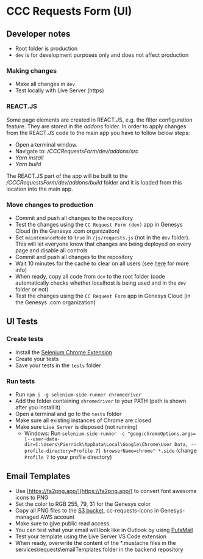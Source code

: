 # CCC Requests Form (UI)

## Developer notes

- Root folder is production
- `dev` is for development purposes only and does not affect production

### Making changes

- Make all changes in `dev`
- Test locally with Live Server (https)

### REACT.JS

Some page elements are created in REACT.JS, e.g. the filter configuration feature. They are stored in the _addons_ folder. In order to apply changes from the REACT.JS code to the main app you have to follow below steps:

- Open a terminal window.
- Navigate to: _/CCCRequestsForm/dev/addons/src_
- _Yarn install_
- _Yarn build_

The REACT.JS part of the app will be built to the _/CCCRequestsForm/dev/addons/build_ folder and it is loaded from this location into the main app.

### Move changes to production

- Commit and push all changes to the repository
- Test the changes using the `CC Request Form (dev)` app in Genesys Cloud (in the Genesys .com organization)
- Set `maintenanceMode` to `true` in `/js/requests.js` (not in the `dev` folder). This will let everyone know that changes are being deployed on every page and disable all controls
- Commit and push all changes to the repository
- Wait 10 minutes for the cache to clear on all users (see [here](https://webapps.stackexchange.com/a/119294) for more info)
- When ready, copy all code from `dev` to the root folder (code automatically checks whether localhost is being used and in the `dev` folder or not)
- Test the changes using the `CC Request Form` app in Genesys Cloud (in the Genesys .com organization)

## UI Tests

### Create tests

- Install the [Selenium Chrome Extension](https://chrome.google.com/webstore/detail/selenium-ide/mooikfkahbdckldjjndioackbalphokd)
- Create your tests
- Save your tests in the `tests` folder

### Run tests

- Run `npm i -g selenium-side-runner chromedriver`
- Add the folder containing `chromedriver` to your PATH (path is shown after you install it)
- Open a terminal and go to the `tests` folder
- Make sure all existing instances of Chrome are closed
- Make sure `Live Server` is disposed (not running)
  - Windows: Run `selenium-side-runner -c "goog:chromeOptions.args=[--user-data-dir=C:\Users\Pierrick\AppData\Local\Google\Chrome\User Data, --profile-directory=Profile 7] browserName=chrome" *.side` (change `Profile 7` to your profile directory)

## Email Templates

- Use [https://fa2png.app/](https://fa2png.app/) to convert font awesome icons to PNG
- Set the color to RGB 255, 79, 31 for the Genesys color
- Copy all PNG files to the [S3 bucket](https://s3.console.aws.amazon.com/s3/buckets/cc-requests-icons/?region=eu-central-1&tab=overview), cc-requests-icons in Genesys-managed AWS account
- Make sure to give public read access
- You can test what your email will look like in Outlook by using [PutsMail](https://putsmail.com/tests/new)
- Test your template using the Live Server VS Code extension
- When ready, overwrite the content of the \*.mustache files in the services\requests\emailTemplates folder in the backend repository
